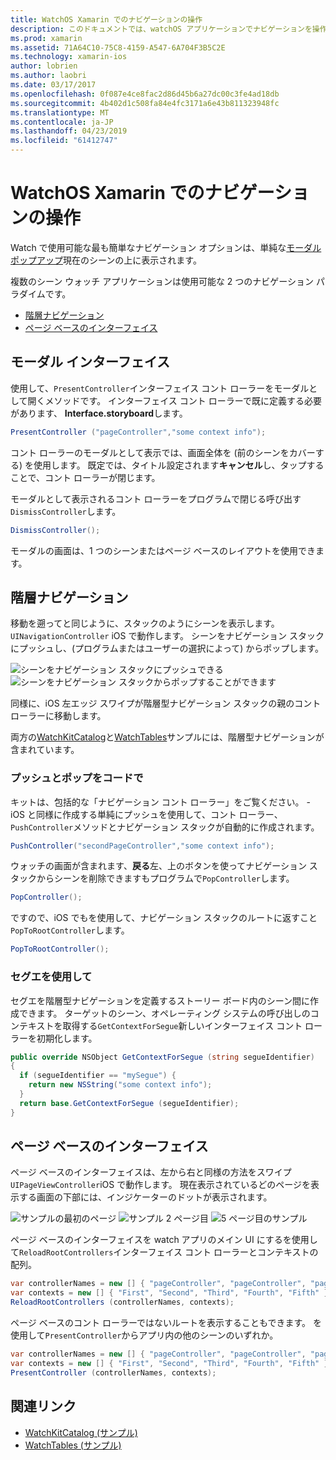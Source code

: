 ```yaml
---
title: WatchOS Xamarin でのナビゲーションの操作
description: このドキュメントでは、watchOS アプリケーションでナビゲーションを操作する方法について説明します。 これは、モーダル インターフェイス、階層型ナビゲーション、およびページ ベースのインターフェイスについて説明します。
ms.prod: xamarin
ms.assetid: 71A64C10-75C8-4159-A547-6A704F3B5C2E
ms.technology: xamarin-ios
author: lobrien
ms.author: laobri
ms.date: 03/17/2017
ms.openlocfilehash: 0f087e4ce8fac2d86d45b6a27dc00c3fe4ad18db
ms.sourcegitcommit: 4b402d1c508fa84e4fc3171a6e43b811323948fc
ms.translationtype: MT
ms.contentlocale: ja-JP
ms.lasthandoff: 04/23/2019
ms.locfileid: "61412747"
---
```

# <a name="working-with-watchos-navigation-in-xamarin"></a>WatchOS Xamarin でのナビゲーションの操作

Watch で使用可能な最も簡単なナビゲーション オプションは、単純な[モーダル ポップアップ](#modal)現在のシーンの上に表示されます。

複数のシーン ウォッチ アプリケーションは使用可能な 2 つのナビゲーション パラダイムです。

- [階層ナビゲーション](#Hierarchical_Navigation)
- [ページ ベースのインターフェイス](#Page-Based_Interfaces)

<a name="modal"/>

## <a name="modal-interfaces"></a>モーダル インターフェイス

使用して、`PresentController`インターフェイス コント ローラーをモーダルとして開くメソッドです。 インターフェイス コント ローラーで既に定義する必要があります、 **Interface.storyboard**します。

```csharp
PresentController ("pageController","some context info");
```

コント ローラーのモーダルとして表示では、画面全体を (前のシーンをカバーする) を使用します。 既定では、タイトル設定されます**キャンセル**し、タップすることで、コント ローラーが閉じます。

モーダルとして表示されるコント ローラーをプログラムで閉じる呼び出す`DismissController`します。

```csharp
DismissController();
```

モーダルの画面は、1 つのシーンまたはページ ベースのレイアウトを使用できます。

<a name="Hierarchical_Navigation"/>

## <a name="hierarchical-navigation"></a>階層ナビゲーション

移動を遡ってと同じように、スタックのようにシーンを表示します。 `UINavigationController` iOS で動作します。 シーンをナビゲーション スタックにプッシュし、(プログラムまたはユーザーの選択によって) からポップします。

![](navigation-images/hierarchy-1.png "シーンをナビゲーション スタックにプッシュできる") ![](navigation-images/hierarchy-2.png "シーンをナビゲーション スタックからポップすることができます")

同様に、iOS 左エッジ スワイプが階層型ナビゲーション スタックの親のコント ローラーに移動します。

両方の[WatchKitCatalog](https://developer.xamarin.com/samples/WatchKitCatalog)と[WatchTables](https://developer.xamarin.com/samples/WatchTables)サンプルには、階層型ナビゲーションが含まれています。

### <a name="pushing-and-popping-in-code"></a>プッシュとポップをコードで

キットは、包括的な「ナビゲーション コント ローラー」をご覧ください。 - iOS と同様に作成する単純にプッシュを使用して、コント ローラー、`PushController`メソッドとナビゲーション スタックが自動的に作成されます。

```csharp
PushController("secondPageController","some context info");
```

ウォッチの画面が含まれます、**戻る**左、上のボタンを使ってナビゲーション スタックからシーンを削除できますもプログラムで`PopController`します。

```csharp
PopController();
```

ですので、iOS でもを使用して、ナビゲーション スタックのルートに返すこと`PopToRootController`します。

```csharp
PopToRootController();
```

### <a name="using-segues"></a>セグエを使用して

セグエを階層型ナビゲーションを定義するストーリー ボード内のシーン間に作成できます。 ターゲットのシーン、オペレーティング システムの呼び出しのコンテキストを取得する`GetContextForSegue`新しいインターフェイス コント ローラーを初期化します。

```csharp
public override NSObject GetContextForSegue (string segueIdentifier)
{
  if (segueIdentifier == "mySegue") {
    return new NSString("some context info");
  }
  return base.GetContextForSegue (segueIdentifier);
}
```
<a name="Page-Based_Interfaces"/>

## <a name="page-based-interfaces"></a>ページ ベースのインターフェイス

ページ ベースのインターフェイスは、左から右と同様の方法をスワイプ`UIPageViewController`iOS で動作します。 現在表示されているどのページを表示する画面の下部には、インジケーターのドットが表示されます。

![](navigation-images/paged-1.png "サンプルの最初のページ") ![](navigation-images/paged-2.png "サンプル 2 ページ目") ![](navigation-images/paged-5.png "5 ページ目のサンプル")


ページ ベースのインターフェイスを watch アプリのメイン UI にするを使用して`ReloadRootControllers`インターフェイス コント ローラーとコンテキストの配列。

```csharp
var controllerNames = new [] { "pageController", "pageController", "pageController", "pageController", "pageController" };
var contexts = new [] { "First", "Second", "Third", "Fourth", "Fifth" };
ReloadRootControllers (controllerNames, contexts);
```

ページ ベースのコント ローラーではないルートを表示することもできます。 を使用して`PresentController`からアプリ内の他のシーンのいずれか。

```csharp
var controllerNames = new [] { "pageController", "pageController", "pageController", "pageController", "pageController" };
var contexts = new [] { "First", "Second", "Third", "Fourth", "Fifth" };
PresentController (controllerNames, contexts);
```



## <a name="related-links"></a>関連リンク

- [WatchKitCatalog (サンプル)](https://developer.xamarin.com/samples/monotouch/watchOS/WatchKitCatalog/)
- [WatchTables (サンプル)](https://developer.xamarin.com//samples/monotouch/watchOS/WatchTables/)
